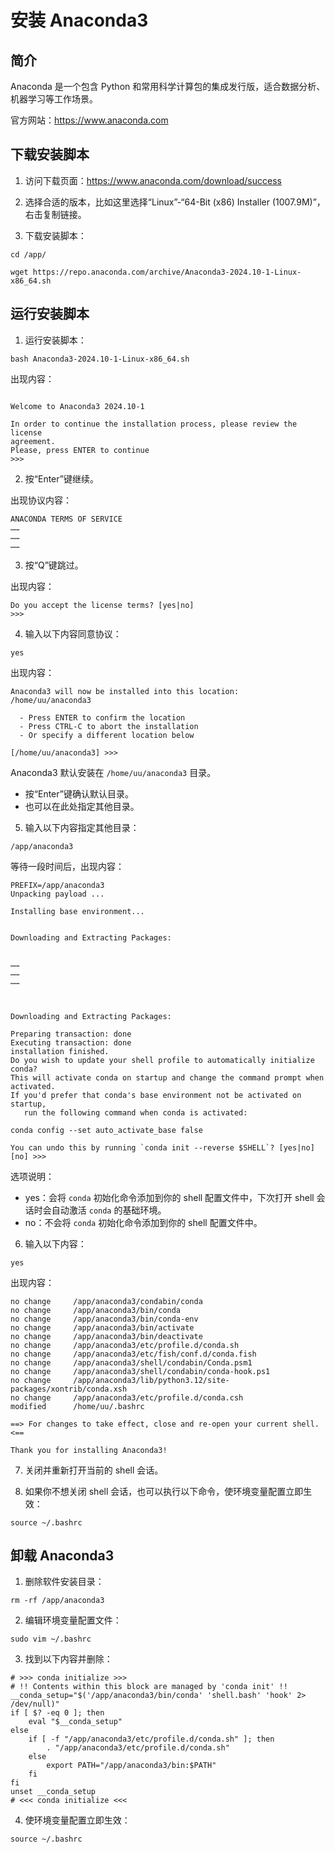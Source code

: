 # 安装 Anaconda3

## 简介

Anaconda 是一个包含 Python 和常用科学计算包的集成发行版，适合数据分析、机器学习等工作场景。

官方网站：https://www.anaconda.com

## 下载安装脚本

1. 访问下载页面：https://www.anaconda.com/download/success

2. 选择合适的版本，比如这里选择“Linux”-“64-Bit (x86) Installer (1007.9M)”，右击复制链接。

3. 下载安装脚本：
```
cd /app/

wget https://repo.anaconda.com/archive/Anaconda3-2024.10-1-Linux-x86_64.sh
```

## 运行安装脚本

1. 运行安装脚本：
```
bash Anaconda3-2024.10-1-Linux-x86_64.sh
```

出现内容：
```

Welcome to Anaconda3 2024.10-1

In order to continue the installation process, please review the license
agreement.
Please, press ENTER to continue
>>> 
```

2. 按“Enter”键继续。

出现协议内容：
```
ANACONDA TERMS OF SERVICE
……
……
……
```

3. 按“Q”键跳过。

出现内容：
```
Do you accept the license terms? [yes|no]
>>> 
```

4. 输入以下内容同意协议：
```
yes
```

出现内容：
```
Anaconda3 will now be installed into this location:
/home/uu/anaconda3

  - Press ENTER to confirm the location
  - Press CTRL-C to abort the installation
  - Or specify a different location below

[/home/uu/anaconda3] >>> 
```

Anaconda3 默认安装在 `/home/uu/anaconda3` 目录。
 * 按“Enter”键确认默认目录。
 * 也可以在此处指定其他目录。

5. 输入以下内容指定其他目录：
```
/app/anaconda3
```

等待一段时间后，出现内容：
```
PREFIX=/app/anaconda3
Unpacking payload ...
                                                                                                                                           
Installing base environment...


Downloading and Extracting Packages:


……
……
……



Downloading and Extracting Packages:

Preparing transaction: done
Executing transaction: done
installation finished.
Do you wish to update your shell profile to automatically initialize conda?
This will activate conda on startup and change the command prompt when activated.
If you'd prefer that conda's base environment not be activated on startup,
   run the following command when conda is activated:

conda config --set auto_activate_base false

You can undo this by running `conda init --reverse $SHELL`? [yes|no]
[no] >>> 
```

选项说明：
* yes：会将 `conda` 初始化命令添加到你的 shell 配置文件中，下次打开 shell 会话时会自动激活 `conda` 的基础环境。
* no：不会将 `conda` 初始化命令添加到你的 shell 配置文件中。

6. 输入以下内容：
```
yes
```

出现内容：
```
no change     /app/anaconda3/condabin/conda
no change     /app/anaconda3/bin/conda
no change     /app/anaconda3/bin/conda-env
no change     /app/anaconda3/bin/activate
no change     /app/anaconda3/bin/deactivate
no change     /app/anaconda3/etc/profile.d/conda.sh
no change     /app/anaconda3/etc/fish/conf.d/conda.fish
no change     /app/anaconda3/shell/condabin/Conda.psm1
no change     /app/anaconda3/shell/condabin/conda-hook.ps1
no change     /app/anaconda3/lib/python3.12/site-packages/xontrib/conda.xsh
no change     /app/anaconda3/etc/profile.d/conda.csh
modified      /home/uu/.bashrc

==> For changes to take effect, close and re-open your current shell. <==

Thank you for installing Anaconda3!
```

7. 关闭并重新打开当前的 shell 会话。

8. 如果你不想关闭 shell 会话，也可以执行以下命令，使环境变量配置立即生效：
```
source ~/.bashrc
```

## 卸载 Anaconda3

1. 删除软件安装目录：
```
rm -rf /app/anaconda3
```

2. 编辑环境变量配置文件：
```
sudo vim ~/.bashrc
```

3. 找到以下内容并删除：
```
# >>> conda initialize >>>
# !! Contents within this block are managed by 'conda init' !!
__conda_setup="$('/app/anaconda3/bin/conda' 'shell.bash' 'hook' 2> /dev/null)"
if [ $? -eq 0 ]; then
    eval "$__conda_setup"
else
    if [ -f "/app/anaconda3/etc/profile.d/conda.sh" ]; then
        . "/app/anaconda3/etc/profile.d/conda.sh"
    else
        export PATH="/app/anaconda3/bin:$PATH"
    fi
fi
unset __conda_setup
# <<< conda initialize <<<
```

4. 使环境变量配置立即生效：
```
source ~/.bashrc
```

